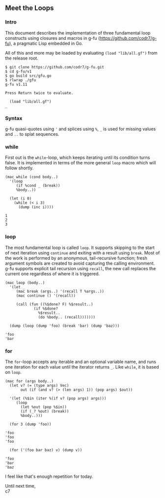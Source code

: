 ## Meet the Loops

### Intro
This document describes the implementation of three fundamental loop constructs using closures and macros in g-fu (https://github.com/codr7/g-fu), a pragmatic Lisp embedded in Go.

All of this and more may be loaded by evaluating `(load "lib/all.gf")` from the release root.

```
$ git clone https://github.com/codr7/g-fu.git
$ cd g-fu/v1
$ go build src/gfu.go
$ rlwrap ./gfu
g-fu v1.11

Press Return twice to evaluate.

  (load "lib/all.gf")
_
```

### Syntax
g-fu quasi-quotes using `'` and splices using `%`, `_` is used for missing values and `..` to splat sequences.

### while
First out is the `while`-loop, which keeps iterating until its condition turns false. It is implemented in terms of the more general `loop` macro which will follow shortly.

```
(mac while (cond body..)
  '(loop
     (if %cond _ (break))
     %body..))
```
```
  (let (i 0)
    (while (< i 3)
      (dump (inc i))))

1
2
3
```

### loop
The most fundamental loop is called `loop`. It supports skipping to the start of next iteration using `continue` and exiting with a result using `break`. Most of the work is performed by an anonymous, tail-recursive function; fresh argument symbols are created to avoid capturing the calling environment. g-fu supports explicit tail recursion using `recall`, the new call replaces the current one regardless of where it is triggered.

```
(mac loop (body..)
  '(let _
     (mac break (args..) '(recall T %args..))
     (mac continue () '(recall))
     
     (call (fun ((%$done? F) %$result..)
             (if %$done?
               %$result..
               (do %body.. (recall)))))))
```
```
  (dump (loop (dump 'foo) (break 'bar) (dump 'baz)))

'foo
'bar
```

### for
The `for`-loop accepts any iterable and an optional variable name, and runs one iteration for each value until the iterator returns `_`. Like `while`, it is based on `loop`.

```
(mac for (args body..)
  (let v? (= (type args) Vec)
       out (if (and v? (> (len args) 1)) (pop args) $out))
       
  '(let (%$in (iter %(if v? (pop args) args)))
     (loop
       (let %out (pop %$in))
       (if (_? %out) (break))
       %body..)))
```
```
  (for 3 (dump 'foo))

'foo
'foo
'foo
```
```
  (for ('(foo bar baz) v) (dump v))

'foo
'bar
'baz
```

I feel like that's enough repetition for today.<br/>

Until next time,<br/>
c7